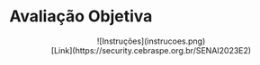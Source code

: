 # Avaliação Objetiva
<center>
![Instruções](instrucoes.png)
<br>
[Link](https://security.cebraspe.org.br/SENAI2023E2)
</center>